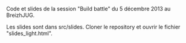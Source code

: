 Code et slides de la session "Build battle" du 5 décembre 2013 au BreizhJUG.

Les slides sont dans src/slides. Cloner le repository et ouvrir le fichier "slides_light.html".

